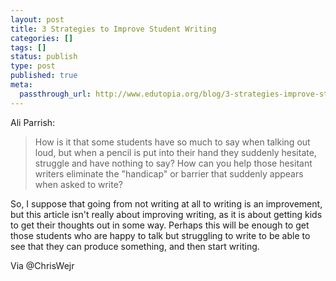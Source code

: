 ```yaml
---
layout: post
title: 3 Strategies to Improve Student Writing
categories: []
tags: []
status: publish
type: post
published: true
meta:
  passthrough_url: http://www.edutopia.org/blog/3-strategies-improve-student-writing-ali-parrish
---
```


Ali Parrish:


>How is it that some students have so much to say when talking out loud, but when a pencil is put into their hand they suddenly hesitate, struggle and have nothing to say? How can you help those hesitant writers eliminate the "handicap" or barrier that suddenly appears when asked to write?



So, I suppose that going from not writing at all to writing is an improvement, but this article isn't really about improving writing, as it is about getting kids to get their thoughts out in some way. Perhaps this will be enough to get those students who are happy to talk but struggling to write to be able to see that they can produce something, and then start writing.


Via @ChrisWejr
